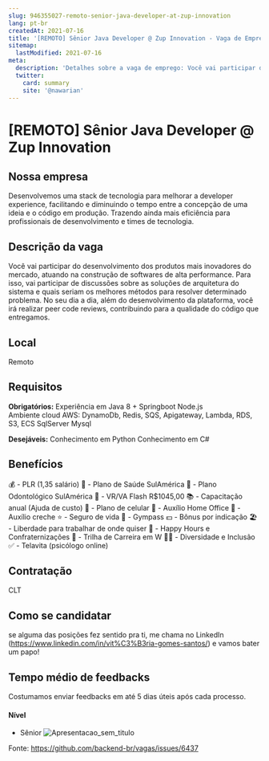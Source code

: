 ```yaml
---
slug: 946355027-remoto-senior-java-developer-at-zup-innovation
lang: pt-br
createdAt: 2021-07-16
title: '[REMOTO] Sênior Java Developer @ Zup Innovation - Vaga de Emprego'
sitemap:
  lastModified: 2021-07-16
meta:
  description: 'Detalhes sobre a vaga de emprego: Você vai participar do desenvolvimento dos produtos mais inovadores do mercado, atuando na construção de softwares de alta performance. Para isso, vai participar de discussões sobre as soluções de arquitetura do sistema e quais seriam os melhores métodos para resolver determinado problema. No seu dia a dia, além do desenvolvimento da plataforma, você irá realizar peer code reviews, contribuindo para a qualidade do código que entregamos.'
  twitter:
    card: summary
    site: '@nawarian'
---
```


# [REMOTO] Sênior Java Developer @ Zup Innovation

## Nossa empresa

Desenvolvemos uma stack de tecnologia para melhorar a developer experience, facilitando e diminuindo o tempo entre a concepção de uma ideia e o código em produção. Trazendo ainda mais eficiência para profissionais de desenvolvimento e times de tecnologia.

## Descrição da vaga

Você vai participar do desenvolvimento dos produtos mais inovadores do mercado, atuando na construção de softwares de alta performance. Para isso, vai participar de discussões sobre as soluções de arquitetura do sistema e quais seriam os melhores métodos para resolver determinado problema. No seu dia a dia, além do desenvolvimento da plataforma, você irá realizar peer code reviews, contribuindo para a qualidade do código que entregamos.

## Local

Remoto

## Requisitos

**Obrigatórios:**
Experiência em Java 8 + Springboot 
Node.js  
Ambiente cloud AWS: DynamoDb, Redis, SQS, Apigateway, Lambda, RDS, S3, ECS  SqlServer Mysql  

**Desejáveis:**
Conhecimento em Python
Conhecimento em C#

## Benefícios

💰 - PLR (1,35 salário)
💊 - Plano de Saúde SulAmérica 
🦷 - Plano Odontológico SulAmérica 
🍝 - VR/VA Flash R$1045,00
📚 - Capacitação anual (Ajuda de custo)
📱 - Plano de celular 
🏡 - Auxílio Home Office
👶 - Auxílio creche 
⭐ - Seguro de vida
💪 - Gympass
💵 - Bônus por indicação 
🏖️ - Liberdade para trabalhar de onde quiser
🍻 - Happy Hours e Confraternizações 
🔀 - Trilha de Carreira em W
👨‍🦽 - Diversidade e Inclusão
✅ - Telavita (psicólogo online)


## Contratação

CLT

## Como se candidatar

se alguma das posições fez sentido pra ti, me chama no LinkedIn (https://www.linkedin.com/in/vit%C3%B3ria-gomes-santos/) e vamos bater um papo!

## Tempo médio de feedbacks

Costumamos enviar feedbacks em até 5 dias úteis após cada processo.

#### Nível
- Sênior
![Apresentacao_sem_titulo](https://user-images.githubusercontent.com/70250442/125965091-f1ad7811-ddde-4d2f-a254-e3036312649d.jpg)


Fonte: https://github.com/backend-br/vagas/issues/6437